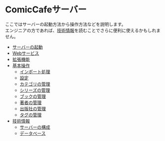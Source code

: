 # ComicCafeサーバー
ここではサーバーの起動方法から操作方法などを説明します。  
エンジニアの方であれば、[技術情報](Server/TechnicalInformation.mkd)を読むことでさらに便利に使えるかもしれません。

- [サーバーの起動](Server/Launch.mkd)
- [Webサービス](Server/Webservice.mkd)
- [拡張機能](Server/Extension.mkd)
- [基本操作](Server/BasicOperations.mkd)
	- [インポート処理](Server/BasicOperations/Import.mkd)
	- [設定](Server/BasicOperations/Settings.mkd)
	- [カテゴリの管理](Server/BasicOperations/ManagementCategory.mkd)
	- [シリーズの管理](Server/BasicOperations/ManagementSeries.mkd)
	- [ブックの管理](Server/BasicOperations/ManagementBook.mkd)
	- [著者の管理](Server/BasicOperations/ManagementAuthor.mkd)
	- [出版社の管理](Server/BasicOperations/ManagementPublisher.mkd)
	- [タグの管理](Server/BasicOperations/ManagementTag.mkd)
- [技術情報](Server/TechnicalInformation.mkd)
   - [サーバーの構成](Server/TechnicalInformation/)
   - [データベース](Server/TechnicalInformation/Database.mkd)

